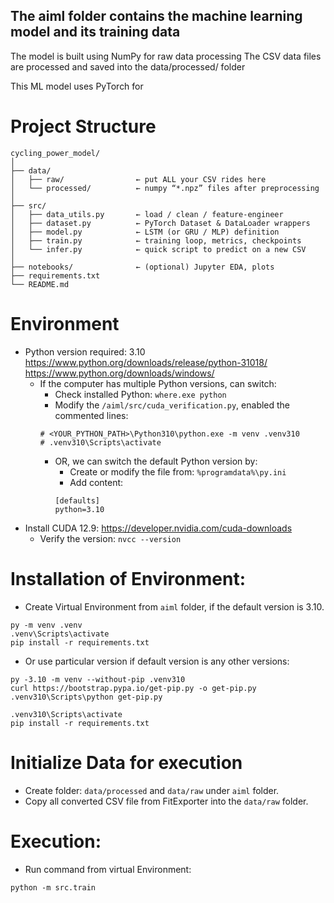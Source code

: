 ## The aiml folder contains the machine learning model and its training data

The model is built using NumPy for raw data processing 
The CSV data files are processed and saved into the data/processed/ folder

This ML model uses PyTorch for 

# Project Structure
```
cycling_power_model/
│
├── data/
│   ├── raw/                ← put ALL your CSV rides here
│   └── processed/          ← numpy “*.npz” files after preprocessing
│
├── src/
│   ├── data_utils.py       ← load / clean / feature-engineer
│   ├── dataset.py          ← PyTorch Dataset & DataLoader wrappers
│   ├── model.py            ← LSTM (or GRU / MLP) definition
│   ├── train.py            ← training loop, metrics, checkpoints
│   └── infer.py            ← quick script to predict on a new CSV
│
├── notebooks/              ← (optional) Jupyter EDA, plots
├── requirements.txt
└── README.md
```

# Environment
- Python version required: 3.10 https://www.python.org/downloads/release/python-31018/   https://www.python.org/downloads/windows/
  - If the computer has multiple Python versions, can switch:
    - Check installed Python: `where.exe python`
    - Modify the `/aiml/src/cuda_verification.py`, enabled the commented lines:
    ```
    # <YOUR_PYTHON_PATH>\Python310\python.exe -m venv .venv310
    # .venv310\Scripts\activate
    ```
    - OR, we can switch the default Python version by:
      - Create or modify the file from: `%programdata%\py.ini`
      - Add content:
      ```
      [defaults]
      python=3.10
      ```
- Install CUDA 12.9: https://developer.nvidia.com/cuda-downloads
  - Verify the version: `nvcc --version`

# Installation of Environment:
  - Create Virtual Environment from `aiml` folder, if the default version is 3.10.
  ```
  py -m venv .venv
  .venv\Scripts\activate
  pip install -r requirements.txt
  ```
  - Or use particular version if default version is any other versions:
  ```
  py -3.10 -m venv --without-pip .venv310
  curl https://bootstrap.pypa.io/get-pip.py -o get-pip.py
  .venv310\Scripts\python get-pip.py

  .venv310\Scripts\activate
  pip install -r requirements.txt
  ```

# Initialize Data for execution
  - Create folder: `data/processed` and `data/raw` under `aiml` folder.
  - Copy all converted CSV file from FitExporter into the `data/raw` folder.

# Execution:
  - Run command from virtual Environment:
  ```
  python -m src.train
  ```

